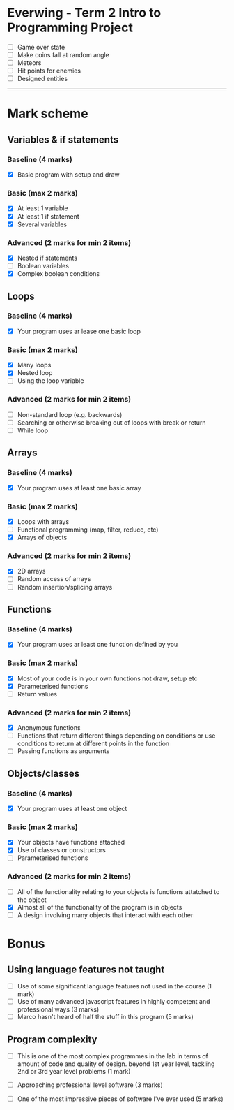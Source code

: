 # Everwing - Term 2 Intro to Programming Project

- [ ] Game over state
- [ ] Make coins fall at random angle
- [ ] Meteors
- [ ] Hit points for enemies
- [ ] Designed entities

---

# Mark scheme

## Variables & if statements

### Baseline (4 marks)

- [x] Basic program with setup and draw

### Basic (max 2 marks)

- [x] At least 1 variable
- [x] At least 1 if statement
- [x] Several variables

### Advanced (2 marks for min 2 items)

- [x] Nested if statements
- [ ] Boolean variables
- [x] Complex boolean conditions

## Loops

### Baseline (4 marks)

- [x] Your program uses ar lease one basic loop

### Basic (max 2 marks)

- [x] Many loops
- [x] Nested loop
- [ ] Using the loop variable

### Advanced (2 marks for min 2 items)

- [ ] Non-standard loop (e.g. backwards) 
- [ ] Searching or otherwise breaking out of loops with break or return
- [ ] While loop

## Arrays

### Baseline (4 marks)

- [x] Your program uses at least one basic array

### Basic (max 2 marks)

- [x] Loops with arrays
- [ ] Functional programming (map, filter, reduce, etc)
- [x] Arrays of objects

### Advanced (2 marks for min 2 items)

- [x] 2D arrays
- [ ] Random access of arrays
- [ ] Random insertion/splicing arrays

## Functions

### Baseline (4 marks)

- [x] Your program uses ar least one function defined by you

### Basic (max 2 marks)

- [x] Most of your code is in your own functions not draw, setup etc 
- [x] Parameterised functions  
- [ ] Return values

### Advanced (2 marks for min 2 items)

- [x] Anonymous functions
- [ ] Functions that return different things depending on conditions or use conditions to return at different points in the function 
- [ ] Passing functions as arguments

## Objects/classes 

### Baseline (4 marks)

- [x] Your program uses at least one object

### Basic (max 2 marks)

- [x] Your objects have functions attached
- [x] Use of classes or constructors
- [ ] Parameterised functions

### Advanced (2 marks for min 2 items)

- [ ] All of the functionality relating to your objects is functions attatched to the object 
- [x] Almost all of the functionality of the program is in objects 
- [ ] A design involving many objects that interact with each other

# Bonus

## Using language features not taught

- [ ] Use of some significant language features not used in the course (1 mark)
- [ ] Use of many advanced javascript features in highly competent and professional ways (3 marks)
- [ ] Marco hasn't heard of half the stuff in this program (5 marks)

## Program complexity

- [ ] This is one of the most complex programmes in the lab in terms of amount of code and quality of design. beyond 1st year level, tackling 2nd or 3rd year level problems (1 mark)
- [ ] Approaching professional level software (3 marks)
- [ ] One of the most impressive pieces of software I've ever used (5 marks)

